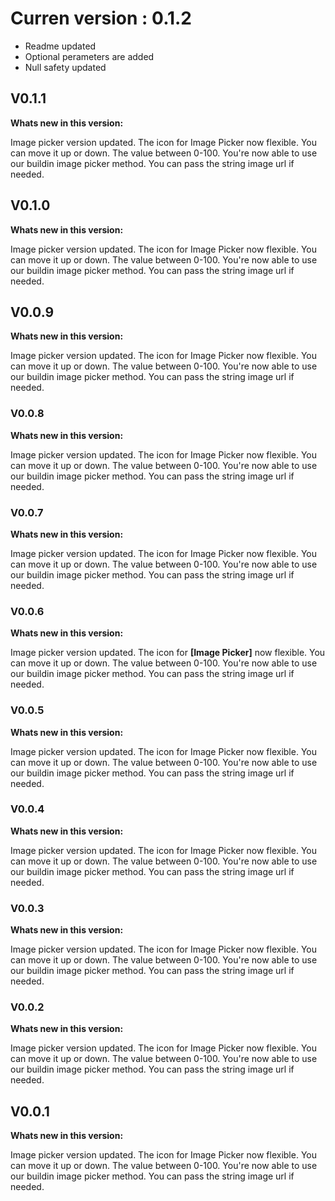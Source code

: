 # Curren version : 0.1.2
* Readme updated
* Optional perameters are added
* Null safety updated


## V0.1.1
**Whats new in this version:**

Image picker version updated. The icon for Image Picker now flexible. You can move it up or down. The value between 0-100. You're now able to use our buildin image picker method. You can pass the string image url if needed.

## V0.1.0
**Whats new in this version:**

Image picker version updated. The icon for Image Picker now flexible. You can move it up or down. The value between 0-100. You're now able to use our buildin image picker method. You can pass the string image url if needed.
## V0.0.9
**Whats new in this version:**

Image picker version updated. The icon for Image Picker now flexible. You can move it up or down. The value between 0-100. You're now able to use our buildin image picker method. You can pass the string image url if needed.

### V0.0.8
**Whats new in this version:**

Image picker version updated. The icon for Image Picker now flexible. You can move it up or down. The value between 0-100. You're now able to use our buildin image picker method. You can pass the string image url if needed.

### V0.0.7
**Whats new in this version:**

Image picker version updated. The icon for Image Picker now flexible. You can move it up or down. The value between 0-100. You're now able to use our buildin image picker method. You can pass the string image url if needed.

### V0.0.6
**Whats new in this version:**

Image picker version updated. The icon for **[Image Picker]** now flexible. You can move it up or down. The value between 0-100. You're now able to use our buildin image picker method. You can pass the string image url if needed.

### V0.0.5
**Whats new in this version:**

Image picker version updated. The icon for Image Picker now flexible. You can move it up or down. The value between 0-100. You're now able to use our buildin image picker method. You can pass the string image url if needed.

### V0.0.4
**Whats new in this version:**

Image picker version updated. The icon for Image Picker now flexible. You can move it up or down. The value between 0-100. You're now able to use our buildin image picker method. You can pass the string image url if needed.

### V0.0.3
**Whats new in this version:**

Image picker version updated. The icon for Image Picker now flexible. You can move it up or down. The value between 0-100. You're now able to use our buildin image picker method. You can pass the string image url if needed.

### V0.0.2
**Whats new in this version:**

Image picker version updated. The icon for Image Picker now flexible. You can move it up or down. The value between 0-100. You're now able to use our buildin image picker method. You can pass the string image url if needed.

## V0.0.1
**Whats new in this version:**

Image picker version updated. The icon for Image Picker now flexible. You can move it up or down. The value between 0-100. You're now able to use our buildin image picker method. You can pass the string image url if needed.
